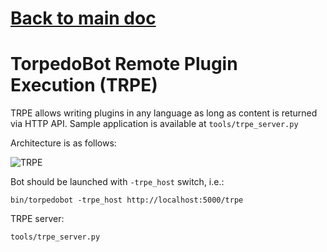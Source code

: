 # [Back to main doc](../README.md)

# TorpedoBot Remote Plugin Execution (TRPE)

TRPE allows writing plugins in any language as long as content is returned via HTTP API.
Sample application is available at `tools/trpe_server.py`

Architecture is as follows:

![TRPE](https://raw.githubusercontent.com/tb0hdan/torpedo/master/doc/TRPE.png)


Bot should be launched with `-trpe_host` switch, i.e.:

`bin/torpedobot -trpe_host http://localhost:5000/trpe`


TRPE server:

`tools/trpe_server.py`
